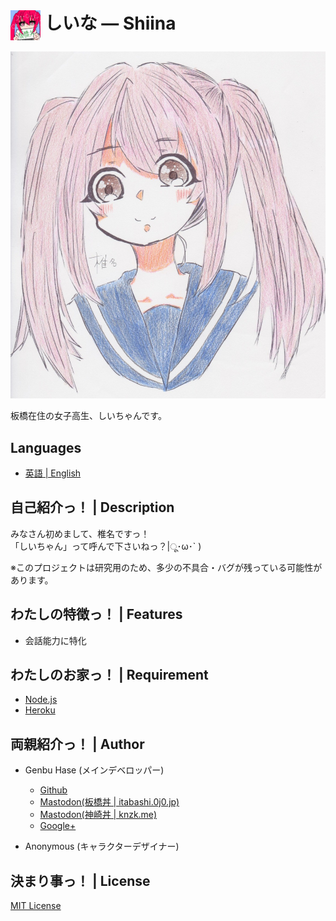 # <Img Alt="" Src="/docs/assets/Shiina002.jpg" Height="48" Align="Center" /> しいな ― Shiina
![](/docs/assets/Shiina001.jpg)

板橋在住の女子高生、しいちゃんです。


## Languages
* [英語 | English](/README.md)


## 自己紹介っ！ | Description
みなさん初めまして、椎名ですっ！<Br />
「しいちゃん」って呼んで下さいねっ？|ू･ω･` )

※このプロジェクトは研究用のため、多少の不具合・バグが残っている可能性があります。


## わたしの特徴っ！ | Features
* 会話能力に特化


## わたしのお家っ！ | Requirement
* [Node.js](https://nodejs.org)
* [Heroku](https://heroku.com)


## 両親紹介っ！ | Author
* Genbu Hase (メインデベロッパー)
  * [Github](https://github.com/GenbuHase)
  * [Mastodon(板橋丼 | itabashi.0j0.jp)](https://itabashi.0j0.jp/@ProgrammerGenboo)
  * [Mastodon(神崎丼 | knzk.me)](https://knzk.me/@ProgrammerGenboo)
  * [Google+](https://plus.google.com/106666684430101995501)

* Anonymous (キャラクターデザイナー)


## 決まり事っ！ | License
[MIT License](/LICENSE)
